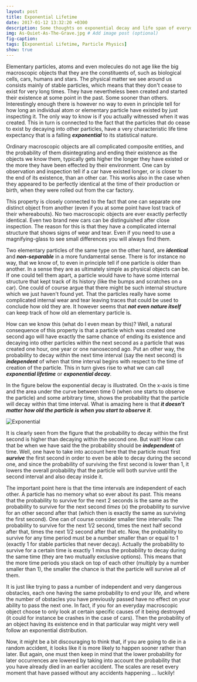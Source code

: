 ```yaml
---
layout: post
title: Exponential Lifetime
date: 2017-01-12 13:32:20 +0300
description: Some thoughts on exponential decay and life span of everyday objects
img: As-Quiet-As-The-Grave.jpg # Add image post (optional)
fig-caption:
tags: [Exponential Lifetime, Particle Physics]
show: true
---
```

Elementary particles, atoms and even molecules do not age like the big macroscopic objects that they are the constituents of, such as biological cells, cars, humans and stars. The physical matter we see around us consists mainly of stable particles, which means that they don't cease to exist for very long times. They have nevertheless been created and started their existence at some point in the past. Some sooner than others. Interestingly enough there is however no way to even in principle tell for how long an individual atom or elementary particle have existed by just inspecting it. The only way to know is if you actually witnessed when it was created. This in turn is connected to the fact that the particles that do cease to exist by decaying into other particles, have a very characteristic life time expectancy that is a falling ***exponential*** to its statistical nature.

Ordinary macroscopic objects are all complicated composite entities, and the probability of them disintegrating and ending their existence as the objects we know them, typically gets higher the longer they have existed or the more they have been effected by their environment. One can by observation and inspection tell if a car have existed longer, or is closer to the end of its existence, than an other car. This works also in the case when they appeared to be perfectly identical at the time of their production or birth, when they were rolled out from the car factory.

This property is closely connected to the fact that one can separate one distinct object from another (even if you at some point have lost track of their whereabouts). No two macroscopic objects are ever exactly perfectly identical. Even two brand new cars can be distinguished after close inspection. The reason for this is that they have a complicated internal structure that shows signs of wear and tear. Even if you need to use a magnifying-glass to see small differences you will always find them.

Two elementary particles of the same type on the other hand, are ***identical*** and ***non-separable*** in a more fundamental sense. There is for instance no way, that we know of, to even in principle tell if one particle is older than another. In a sense they are as ultimately simple as physical objects can be. If one could tell them apart, a particle would have to have some internal structure that kept track of its history (like the bumps and scratches on a car). One could of course argue that there might be such internal structure which we just haven't found yet. That the particles really have some complicated internal wear and tear leaving traces that could be used to conclude how old they are. It however seems that ***not even nature itself*** can keep track of how old an elementary particle is.

How can we know this (what do I even mean by this)? Well, a natural consequence of this property is that a particle which was created one second ago will have exactly the same chance of ending its existence and decaying into other particles within the next second as a particle that was created one hour, one year or one nanosecond ago. Put an other way, the probability to decay within the next time interval (say the next second) is ***independent*** of when that time interval begins with respect to the time of creation of the particle. This in turn gives rise to what we can call ***exponential lifetime*** or ***exponential decay***.

In the figure below the exponential decay is illustrated. On the x-axis is time and the area under the curve between time 0 (when one starts to observe the particle) and some arbitrary time, shows the probability that the particle will decay within that time interval. What is amazing here is that ***it doesn't matter how old the particle is when you start to observe it***.

![Exponential]({{site.baseurl}}/assets/img/exponential.png)
<!--img src="https://34f3dde4c8432b51c2e4c0d257d77c165978e780.googledrive.com/host/0B73dmhu9AdL_b05MaGhNVzJPREU/javascript/glaenta/posts/exponential_lifetime/exponential.png" alt="exponential lifetime" style="width: 500px;"/-->

It is clearly seen from the figure that the probability to decay within the first second is higher than decaying within the second one. But wait! How can that be when we have said the the probability should be ***independent*** of time. Well, one have to take into account here that the particle must first ***survive*** the first second in order to even be able to decay during the second one, and since the probability of surviving the first second is lower than 1, it lowers the overall probability that the particle will both survive until the second interval and also decay inside it.

The important point here is that the time intervals are independent of each other. A particle has no memory what so ever about its past. This means that the probability to survive for the next 2 seconds is the same as the probability to survive for the next second *times* (x) the probability to survive for an other second after that (which then is exactly the same as surviving the first second). One can of course consider smaller time intervalls: The probability to survive for the next 1/2 second, times the next half second after that, times the next 1/2 second after that etc. Now, the probability to survive for any time period must be a number smaller than or equal to 1 (exactly 1 for stable particles that never decay). Actually the probability to survive for a certain time is exactly 1 minus the probability to decay during the same time (they are two mutually exclusive options). This means that the more time periods you stack on top of each other (multiply by a number smaller than 1), the smaller the chance is that the particle will survive all of them.

It is just like trying to pass a number of independent and very dangerous obstacles, each one having the same probability to end your life, and where the number of obstacles you have previously passed have no effect on your ability to pass the next one. In fact, if you for an everyday macroscopic object choose to only look at certain specific causes of it being destroyed (it could for instance be crashes in the case of cars). Then the probability of an object having its existence end in that particular way might very well follow an exponential distribution.

Now, it might be a bit discouraging to think that, if you are going to die in a random accident, it looks like it is more likely to happen sooner rather than later. But again, one must then keep in mind that the lower probability for later occurrences are lowered by taking into account the probability that you have already died in an earlier accident. The scales are reset every moment that have passed without any accidents happening ... luckily!
